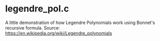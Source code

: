 # legendre_pol.c

A little demonstration of how Legendre Polynomials work using Bonnet's recursive formula.
Source: https://en.wikipedia.org/wiki/Legendre_polynomials
